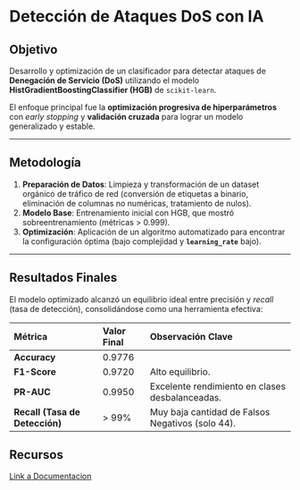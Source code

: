 
#  Detección de Ataques DoS con IA 

## Objetivo

Desarrollo y optimización de un clasificador para detectar ataques de **Denegación de Servicio (DoS)** utilizando el modelo **HistGradientBoostingClassifier (HGB)** de `scikit-learn`.

El enfoque principal fue la **optimización progresiva de hiperparámetros** con *early stopping* y **validación cruzada** para lograr un modelo generalizado y estable.

-----

##  Metodología

1.  **Preparación de Datos**: Limpieza y transformación de un dataset orgánico de tráfico de red (conversión de etiquetas a binario, eliminación de columnas no numéricas, tratamiento de nulos).
2.  **Modelo Base**: Entrenamiento inicial con HGB, que mostró sobreentrenamiento (métricas $>$ 0.999).
3.  **Optimización**: Aplicación de un algoritmo automatizado para encontrar la configuración óptima (bajo complejidad y **`learning_rate`** bajo).

-----

##  Resultados Finales

El modelo optimizado alcanzó un equilibrio ideal entre precisión y *recall* (tasa de detección), consolidándose como una herramienta efectiva:

| Métrica | Valor Final | Observación Clave |
| :--- | :--- | :--- |
| **Accuracy** | 0.9776  | |
| **F1-Score** | 0.9720  | Alto equilibrio. |
| **PR-AUC** | 0.9950  | Excelente rendimiento en clases desbalanceadas. |
| **Recall (Tasa de Detección)** | $>$ 99% | Muy baja cantidad de Falsos Negativos (solo 44). |


##  Recursos
[Link a Documentacion](https://drive.google.com/file/d/1v1TZR4N2b63n8rSsKH-PfGIrVwnRaQnS/view?usp=sharing)
